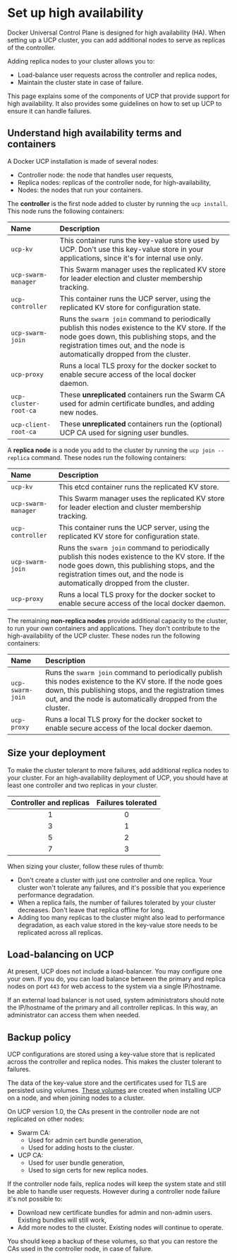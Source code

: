 <!--[metadata]>
+++
title ="Set up high availability"
description="Docker Universal Control plane has support for high availability. Learn how to set up your installation to ensure it tolerates failures."
keywords= ["replica, controller, availability, high, ucp"]
[menu.main]
parent="mn_ucp"
+++
<![end-metadata]-->


# Set up high availability

Docker Universal Control Plane is designed for high availability (HA).
When setting up a UCP cluster, you can add additional nodes to serve as
replicas of the controller.

Adding replica nodes to your cluster allows you to:

* Load-balance user requests across the controller and replica nodes,
* Maintain the cluster state in case of failure.

This page explains some of the components of UCP that provide support for
high availability. It also provides some guidelines on how to set up UCP to
ensure it can handle failures.

## Understand high availability terms and containers

A Docker UCP installation is made of several nodes:

* Controller node: the node that handles user requests,
* Replica nodes: replicas of the controller node, for high-availability,
* Nodes: the nodes that run your containers.

The **controller** is the first node added to cluster by running the
 `ucp install`. This node runs the following containers:

| Name                  | Description                                                                                                                                                                                                                       |
|:----------------------|:----------------------------------------------------------------------------------------------------------------------------------------------------------------------------------------------------------------------------------|
| `ucp-kv`              | This container runs the key-value store used by UCP. Don't use this key-value store in your applications, since it's for internal use only.                                                                                       |
| `ucp-swarm-manager`   | This Swarm manager uses the replicated KV store for leader election and cluster membership tracking.                                                                                                                              |
| `ucp-controller`      | This container runs the UCP server, using the replicated KV store for configuration state.                                                                                                                                        |
| `ucp-swarm-join`      | Runs the `swarm join` command to periodically publish this nodes existence to the KV store. If the node goes down, this publishing stops, and the registration times out, and the node is automatically dropped from the cluster. |
| `ucp-proxy`           | Runs a local TLS proxy for the docker socket to enable secure access of the local docker daemon.                                                                                                                                  |
| `ucp-cluster-root-ca` | These **unreplicated** containers run the Swarm CA used for admin certificate bundles, and adding new nodes.                                                                                                                      |
| `ucp-client-root-ca`  | These **unreplicated** containers run the (optional) UCP CA used for signing user bundles.                                                                                                                                        |

A **replica node** is a node you add to the cluster by running the
`ucp join --replica` command. These nodes run the following containers:

| Name                | Description                                                                                                                                                                                                                       |
|:--------------------|:----------------------------------------------------------------------------------------------------------------------------------------------------------------------------------------------------------------------------------|
| `ucp-kv`            | This etcd container runs the replicated KV store.                                                                                                                                                                                 |
| `ucp-swarm-manager` | This Swarm manager uses the replicated KV store for leader election and cluster membership tracking.                                                                                                                              |
| `ucp-controller`    | This container runs the UCP server, using the replicated KV store for configuration state.                                                                                                                                        |
| `ucp-swarm-join`    | Runs the `swarm join` command to periodically publish this nodes existence to the KV store. If the node goes down, this publishing stops, and the registration times out, and the node is automatically dropped from the cluster. |
| `ucp-proxy`         | Runs a local TLS proxy for the docker socket to enable secure access of the local docker daemon.                                                                                                                                  |

The remaining **non-replica nodes** provide additional capacity to the cluster,
to run your own containers and applications. They don't contribute to the
high-availability of the UCP cluster. These nodes run the following containers:

| Name             | Description                                                                                                                                                                                                                       |
|:-----------------|:----------------------------------------------------------------------------------------------------------------------------------------------------------------------------------------------------------------------------------|
| `ucp-swarm-join` | Runs the `swarm join` command to periodically publish this nodes existence to the KV store. If the node goes down, this publishing stops, and the registration times out, and the node is automatically dropped from the cluster. |
| `ucp-proxy`      | Runs a local TLS proxy for the docker socket to enable secure access of the local docker daemon.                                                                                                                                  |

## Size your deployment

To make the cluster tolerant to more failures, add additional replica nodes to
your cluster. For an high-availability deployment of UCP, you should have at
least one controller and two replicas in your cluster.

| Controller and replicas | Failures tolerated |
|:-----------------------:|:------------------:|
|            1            |         0          |
|            3            |         1          |
|            5            |         2          |
|            7            |         3          |


When sizing your cluster, follow these rules of thumb:

* Don't create a cluster with just one controller and one replica. Your cluster
won't tolerate any failures, and it's possible that you experience performance
degradation.
* When a replica fails, the number of failures tolerated by your cluster
decreases. Don't leave that replica offline for long.
* Adding too many replicas to the cluster might also lead to performance
degradation, as each value stored in the key-value store needs to be
replicated across all replicas.


## Load-balancing on UCP

At present, UCP does not include a load-balancer. You may configure one your
own. If you do, you can load balance between the primary and replica nodes on
port `443` for web access to the system via a single IP/hostname.  

If an external load balancer is not used, system administrators should note the
IP/hostname of the primary and all controller replicas. In this way, an
administrator can access them when needed.

## Backup policy

UCP configurations are stored using a key-value store that is replicated across
the controller and replica nodes. This makes the cluster tolerant to failures.

The data of the key-value store and the certificates used for TLS are persisted
using volumes. [These volumes](plan-production-install.md#data-volumes-used)
are created when installing UCP on a node, and when joining nodes to a cluster.

On UCP version 1.0, the CAs present in the controller node are not replicated
on other nodes:

* Swarm CA:
    * Used for admin cert bundle generation,
    * Used for adding hosts to the cluster.
* UCP CA:
    * Used for user bundle generation,
    * Used to sign certs for new replica nodes.

If the controller node fails, replica nodes will keep the system state and
still be able to handle user requests. However during a controller node failure
it's not possible to:

* Download new certificate bundles for admin and non-admin users. Existing bundles will still work,
* Add more nodes to the cluster. Existing nodes will continue to operate.

You should keep a backup of these volumes, so that you can restore the CAs used
in the controller node, in case of failure.
